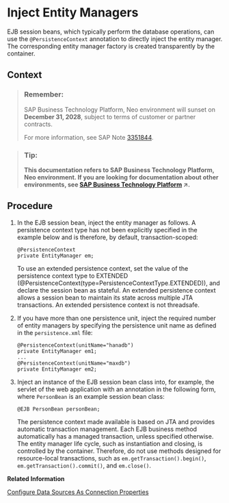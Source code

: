 <!-- loio89dbbb837f3d480ba3560c77b0f5929a -->

# Inject Entity Managers

EJB session beans, which typically perform the database operations, can use the `@PersistenceContext` annotation to directly inject the entity manager. The corresponding entity manager factory is created transparently by the container.



## Context

> ### Remember:  
> SAP Business Technology Platform, Neo environment will sunset on **December 31, 2028**, subject to terms of customer or partner contracts.
> 
> For more information, see SAP Note [3351844](https://launchpad.support.sap.com/#/notes/3351844).

> ### Tip:  
> **This documentation refers to SAP Business Technology Platform, Neo environment. If you are looking for documentation about other environments, see [SAP Business Technology Platform](https://help.sap.com/viewer/65de2977205c403bbc107264b8eccf4b/Cloud/en-US/6a2c1ab5a31b4ed9a2ce17a5329e1dd8.html "SAP Business Technology Platform (SAP BTP) is an integrated offering comprised of four technology portfolios: database and data management, application development and integration, analytics, and intelligent technologies. The platform offers users the ability to turn data into business value, compose end-to-end business processes, and build and extend SAP applications quickly.") :arrow_upper_right:.**



## Procedure

1.  In the EJB session bean, inject the entity manager as follows. A persistence context type has not been explicitly specified in the example below and is therefore, by default, transaction-scoped:

    ```
    @PersistenceContext
    private EntityManager em;
    
    ```

    To use an extended persistence context, set the value of the persistence context type to EXTENDED \(@PersistenceContext\(type=PersistenceContextType.EXTENDED\)\), and declare the session bean as stateful. An extended persistence context allows a session bean to maintain its state across multiple JTA transactions. An extended persistence context is not threadsafe.

2.  If you have more than one persistence unit, inject the required number of entity managers by specifying the persistence unit name as defined in the `persistence.xml` file:

    ```
    @PersistenceContext(unitName="hanadb")
    private EntityManager em1;
    ...
    @PersistenceContext(unitName="maxdb")
    private EntityManager em2;
    
    ```

3.  Inject an instance of the EJB session bean class into, for example, the servlet of the web application with an annotation in the following form, where `PersonBean` is an example session bean class:

    ```
    @EJB PersonBean personBean;
    ```

    The persistence context made available is based on JTA and provides automatic transaction management. Each EJB business method automatically has a managed transaction, unless specified otherwise. The entity manager life cycle, such as instantiation and closing, is controlled by the container. Therefore, do not use methods designed for resource-local transactions, such as `em.getTransaction().begin()`, `em.getTransaction().commit()`, and `em.close()`.


**Related Information**  


[Configure Data Sources As Connection Properties](testing-on-the-local-runtime-bdf459e.md#loio73e8d4c514f14a399c25711dd43f6975 "To test an application on the local server, define any data sources the application uses as connection properties for the local database. You don't need to do this if the application uses the default data source.")

